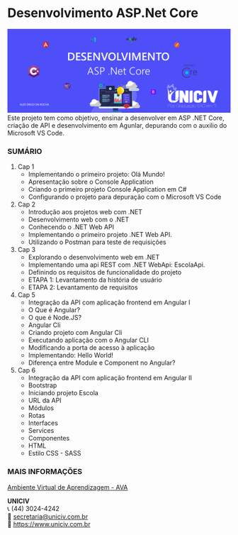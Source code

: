 # Desenvolvimento ASP.Net Core
![Capa Projeto](https://github.com/alexdiegorocha/UNICIV.ASPNET/blob/c25c600e6bac4d6c5165d6c9ec225c0db89d5918/capa_projeto.png)
Este projeto tem como objetivo, ensinar a desenvolver em ASP .NET Core, criação de API e desenvolvimento em Agunlar, depurando com o auxilio do Microsoft VS Code.
### SUMÁRIO
1. Cap 1  
   * Implementando o primeiro projeto: Olá Mundo!	
   * Apresentação sobre o Console Application	
   * Criando o primeiro projeto Console Application em C#	
   * Configurando o projeto para depuração com o Microsoft VS Code	
2. Cap 2   
   * Introdução aos projetos web com .NET
   * Desenvolvimento web com o .NET	
   * Conhecendo o .NET Web API
   * Implementando o primeiro projeto .NET Web API.
   * Utilizando o Postman para teste de requisições
3. Cap 3   
   * Explorando o desenvolvimento web em .NET
   * Implementando uma api REST com .NET WebApi: EscolaApi.
   * Definindo os requisitos de funcionalidade do projeto
   * ETAPA 1: Levantamento da história de usuário
   * ETAPA 2: Levantamento de requisitos
5. Cap 5  
   * Integração da API com aplicação frontend em Angular I
   * O Que é Angular?
   * O que é Node.JS?
   * Angular Cli
   * Criando projeto com Angular Cli
   * Executando aplicação com o Angular CLI
   * Modificando a porta de acesso à aplicação
   * Implementando: Hello World!
   * Diferença entre Module e Component no Angular?
6. Cap 6
   * Integração da API com aplicação frontend em Angular II
   * Bootstrap
   * Iniciando projeto Escola
   * URL da API
   * Módulos
   * Rotas
   * Interfaces
   * Services
   * Componentes
   * HTML
   * Estilo CSS - SASS
 ### MAIS INFORMAÇÕES  
[Ambiente Virtual de Aprendizagem - AVA](https://uniciv.myedools.com/)  
  
**UNICIV**  
:telephone_receiver: (44) 3024-4242  
:email: <secretaria@uniciv.com.br>  
:newspaper: <https://www.uniciv.com.br>  
